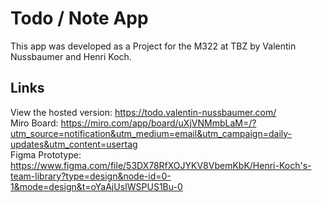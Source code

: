 # Todo / Note App
This app was developed as a Project for the M322 at TBZ by Valentin Nussbaumer and Henri Koch.
## Links
View the hosted version: https://todo.valentin-nussbaumer.com/ <br>
Miro Board: https://miro.com/app/board/uXjVNMmbLaM=/?utm_source=notification&utm_medium=email&utm_campaign=daily-updates&utm_content=usertag <br>
Figma Prototype: https://www.figma.com/file/53DX78RfXOJYKV8VbemKbK/Henri-Koch's-team-library?type=design&node-id=0-1&mode=design&t=oYaAjUsIWSPUS1Bu-0 <br>

